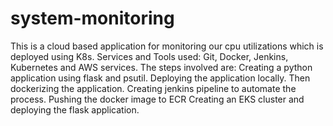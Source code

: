 # system-monitoring
This is a cloud based application for monitoring our cpu utilizations which is deployed using K8s.
Services and Tools used: Git, Docker, Jenkins, Kubernetes and AWS services.
The steps involved are: 
  Creating a python application using flask and psutil.
  Deploying the application locally.
  Then dockerizing the application.
  Creating jenkins pipeline to automate the process.
  Pushing the docker image to ECR
  Creating an EKS cluster and deploying the flask application.